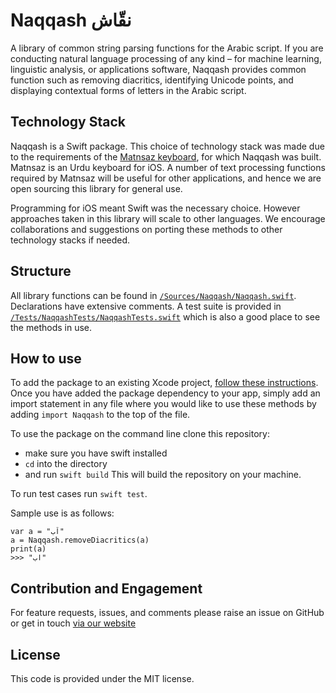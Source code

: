 # Naqqash نقّاش

A library of common string parsing functions for the Arabic script. If you are conducting natural language processing of any kind – for machine learning, linguistic analysis, or applications software, Naqqash provides common function such as removing diacritics, identifying Unicode points, and displaying contextual forms of letters in the Arabic script.

## Technology Stack

Naqqash is a Swift package. This choice of technology stack was made due to the requirements of the [Matnsaz keyboard](https://matnsaz.net), for which Naqqash was built. Matnsaz is an Urdu keyboard for iOS. A number of text processing functions required by Matnsaz will be useful for other applications, and hence we are open sourcing this library for general use.

Programming for iOS meant Swift was the necessary choice. However approaches taken in this library will scale to other languages. We encourage collaborations and suggestions on porting these methods to other technology stacks if needed.

## Structure

All library functions can be found in [`/Sources/Naqqash/Naqqash.swift`](/Sources/Naqqash/Naqqash.swift). Declarations have extensive comments. A test suite is provided in [`/Tests/NaqqashTests/NaqqashTests.swift`](/Tests/NaqqashTests/NaqqashTests.swift) which is also a good place to see the methods in use.

## How to use

To add the package to an existing Xcode project, [follow these instructions](https://developer.apple.com/documentation/xcode/adding_package_dependencies_to_your_app). Once you have added the package dependency to your app, simply add an import statement in any file where you would like to use these methods by adding `import Naqqash` to the top of the file.

To use the package on the command line clone this repository:
- make sure you have swift installed
- `cd` into the directory
- and run `swift build`
This will build the repository on your machine.

To run test cases run `swift test`. 

Sample use is as follows:

```
var a = "اَب"
a = Naqqash.removeDiacritics(a)
print(a)
>>> "اب"
```

## Contribution and Engagement

For feature requests, issues, and comments please raise an issue on GitHub or get in touch [via our website](https://matnsaz.net/en/contact)

## License

This code is provided under the MIT license.